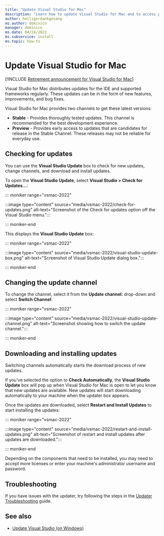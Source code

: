 ```yaml
---
title: "Update Visual Studio for Mac"
description: "Learn how to update Visual Studio for Mac and to access preview releases."
author: heiligerdankgesang 
ms.author: dominicn
manager: dominicn
ms.date: 04/24/2022
ms.subservice: install
ms.topic: how-to
---
```

# Update Visual Studio for Mac

 [!INCLUDE [Retirement announcement for Visual Studio for Mac](includes/vsmac-retirement.md)]

Visual Studio for Mac distributes updates for the IDE and supported frameworks regularly. These updates can be in the form of new features, improvements, and bug fixes.

Visual Studio for Mac provides two channels to get these latest versions:

* **Stable** - Provides thoroughly tested updates. This channel is recommended for the best development experience.
* **Preview** - Provides early access to updates that are candidates for release in the Stable Channel. These releases may not be reliable for everyday use.

## Checking for updates

You can use the **Visual Studio Update** box to check for new updates, change channels, and download and install updates.

To open the **Visual Studio Update**, select **Visual Studio > Check for Updates...**:


::: moniker range="vsmac-2022"

:::image type="content" source="media/vsmac-2022/check-for-updates.png" alt-text="Screenshot of the Check for updates option off the Visual Studio menu.":::

::: moniker-end

This displays the **Visual Studio Update** box:


::: moniker range="vsmac-2022"

:::image type="content" source="media/vsmac-2022/visual-studio-update-box.png" alt-text="Screenshot of Visual Studio Update dialog box.":::

::: moniker-end

## Changing the update channel

To change the channel, select it from the **Update channel:** drop-down and select **Switch Channel**:


::: moniker range="vsmac-2022"

:::image type="content" source="media/vsmac-2022/visual-studio-update-channel.png" alt-text="Screenshot showing how to switch the update channel.":::

::: moniker-end

## Downloading and installing updates

Switching channels automatically starts the download process of new updates.

If you've selected the option to **Check Automatically**, the **Visual Studio Update** box will pop up when Visual Studio for Mac is open to let you know that new updates are available. New updates will start downloading automatically to your machine when the updater box appears.

Once the updates are downloaded, select **Restart and Install Updates** to start installing the updates:


::: moniker range="vsmac-2022"

:::image type="content" source="media/vsmac-2022/restart-and-install-updates.png" alt-text="Screenshot of restart and install updates after updates are downloaded.":::

::: moniker-end

Depending on the components that need to be installed, you may need to accept more licenses or enter your machine's administrator username and password.

## Troubleshooting

If you have issues with the updater, try following the steps in the [Updater Troubleshooting](updater-troubleshooting.md) guide.

## See also

- [Update Visual Studio (on Windows)](/visualstudio/install/update-visual-studio)
